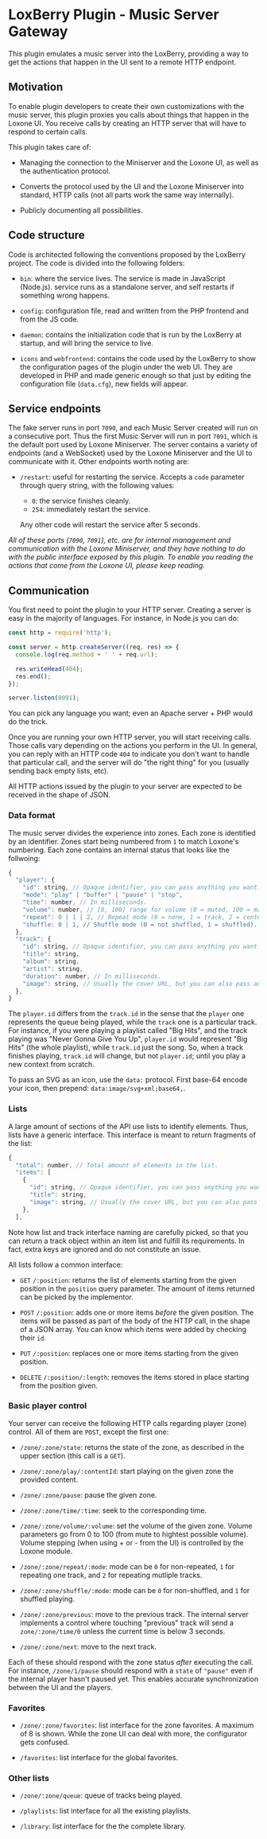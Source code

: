 # LoxBerry Plugin - Music Server Gateway

This plugin emulates a music server into the LoxBerry, providing a way to get
the actions that happen in the UI sent to a remote HTTP endpoint.

## Motivation

To enable plugin developers to create their own customizations with the music
server, this plugin proxies you calls about things that happen in the Loxone
UI. You receive calls by creating an HTTP server that will have to respond to
certain calls.

This plugin takes care of:

- Managing the connection to the Miniserver and the Loxone UI, as well as the
  authentication protocol.

- Converts the protocol used by the UI and the Loxone Miniserver into standard,
  HTTP calls (not all parts work the same way internally).

- Publicly documenting all possibilities.

## Code structure

Code is architected following the conventions proposed by the LoxBerry project.
The code is divided into the following folders:

- `bin`: where the service lives. The service is made in JavaScript (Node.js).
  service runs as a standalone server, and self restarts if something wrong
  happens.

- `config`: configuration file, read and written from the PHP frontend and from
  the JS code.

- `daemon`: contains the initialization code that is run by the LoxBerry at
  startup, and will bring the service to live.

- `icons` and `webfrontend`: contains the code used by the LoxBerry to show the
  configuration pages of the plugin under the web UI. They are developed in PHP
  and made generic enough so that just by editing the configuration file
  (`data.cfg`), new fields will appear.

## Service endpoints

The fake server runs in port `7090`, and each Music Server created will run on a
consecutive port. Thus the first Music Server will run in port `7091`, which
is the default port used by Loxone Miniserver. The server contains a variety of
endpoints (and a WebSocket) used by the Loxone Miniserver and the UI to
communicate with it. Other endpoints worth noting are:

- `/restart`: useful for restarting the service. Accepts a `code` parameter
  through query string, with the following values:

  - `0`: the service finishes cleanly.
  - `254`: immediately restart the service.

  Any other code will restart the service after 5 seconds.

_All of these ports (`7090`, `7091`), etc. are for internal management and
communication with the Loxone Miniserver, and they have nothing to do with the
public interface exposed by this plugin. To enable you reading the actions that
come from the Loxone UI, please keep reading._

## Communication

You first need to point the plugin to your HTTP server. Creating a server is
easy in the majority of languages. For instance, in Node.js you can do:

```javascript
const http = require('http');

const server = http.createServer((req, res) => {
  console.log(req.method + ' ' + req.url);

  res.writeHead(404);
  res.end();
});

server.listen(8091);
```

You can pick any language you want; even an Apache server + PHP would do the
trick.

Once you are running your own HTTP server, you will start receiving calls.
Those calls vary depending on the actions you perform in the UI. In general,
you can reply with an HTTP code `404` to indicate you don't want to handle that
particular call, and the server will do "the right thing" for you (usually
sending back empty lists, etc).

All HTTP actions issued by the plugin to your server are expected to be
received in the shape of JSON.

### Data format

The music server divides the experience into zones. Each zone is identified by
an identifier. Zones start being numbered from `1` to match Loxone's numbering.
Each zone contains an internal status that looks like the follwoing:

```javascript
{
  "player": {
    "id": string, // Opaque identifier, you can pass anything you want.
    "mode": "play" | "buffer" | "pause" | "stop",
    "time": number, // In milliseconds.
    "volume": number, // [0, 100] range for volume (0 = muted, 100 = maximum).
    "repeat": 0 | 1 | 2, // Repeat mode (0 = none, 1 = track, 2 = context).
    "shuffle: 0 | 1, // Shuffle mode (0 = not shuffled, 1 = shuffled).
  },
  "track": {
    "id": string, // Opaque identifier, you can pass anything you want.
    "title": string,
    "album": string,
    "artist": string,
    "duration": number, // In milliseconds.
    "image": string, // Usually the cover URL, but you can also pass an SVG.
  },
}
```

The `player.id` differs from the `track.id` in the sense that the `player` one
represents the queue being played, while the `track` one is a particular track.
For instance, if you were playing a playlist called "Big Hits", and the track
playing was "Never Gonna Give You Up", `player.id` would represent "Big Hits"
(the whole playlist), while `track.id` just the song. So, when a track finishes
playing, `track.id` will change, but not `player.id`; until you play a new
context from scratch.

To pass an SVG as an icon, use the `data:` protocol. First base-64 encode your
icon, then prepend: `data:image/svg+xml;base64,`.

### Lists

A large amount of sections of the API use lists to identify elements. Thus,
lists have a generic interface. This interface is meant to return fragments of
the list:

```javascript
{
  "total": number, // Total amount of elements in the list.
  "items": [
    {
      "id": string, // Opaque identifier, you can pass anything you want.
      "title": string,
      "image": string, // Usually the cover URL, but you can also pass an icon.
    },
  ],
```

Note how list and track interface naming are carefully picked, so that you can
return a track object within an item list and fulfill its requirements. In
fact, extra keys are ignored and do not constitute an issue.

All lists follow a common interface:

- `GET` `/:position`: returns the list of elements starting from the given
  position in the `position` query parameter. The amount of items returned can
  be picked by the implementor.

- `POST` `/:position`: adds one or more items _before_ the given position. The
  items will be passed as part of the body of the HTTP call, in the shape of a
  JSON array. You can know which items were added by checking their `id`.

- `PUT` `/:position`: replaces one or more items starting from the given
  position.

- `DELETE` `/:position/:length`: removes the items stored in place starting
  from the position given.

### Basic player control

Your server can receive the following HTTP calls regarding player (zone)
control. All of them are `POST`, except the first one:

- `/zone/:zone/state`: returns the state of the zone, as described in the upper
  section (this call is a `GET`).

- `/zone/:zone/play/:contentId`: start playing on the given zone the provided
  content.

- `/zone/:zone/pause`: pause the given zone.

- `/zone/:zone/time/:time`: seek to the corresponding time.

- `/zone/:zone/volume/:volume`: set the volume of the given zone. Volume
  parameters go from 0 to 100 (from mute to hightest possible volume). Volume
  stepping (when using + or - from the UI) is controlled by the Loxone module.

- `/zone/:zone/repeat/:mode`: mode can be `0` for non-repeated, `1` for
  repeating one track, and `2` for repeating mutliple tracks.

- `/zone/:zone/shuffle/:mode`: mode can be `0` for non-shuffled, and `1` for
  shuffled playing.

- `/zone/:zone/previous`: move to the previous track. The internal server
  implements a control where touching "previous" track will send a
  `zone/:zone/time/0` unless the current time is below 3 seconds.

- `/zone/:zone/next`: move to the next track.

Each of these should respond with the zone status _after_ executing the call.
For instance, `/zone/1/pause` should respond with a `state` of `"pause"` even
if the internal player hasn't paused yet. This enables accurate synchronization
between the UI and the players.

### Favorites

- `/zone/:zone/favorites`: list interface for the zone favorites. A maximum of 8
  is shown. While the zone UI can deal with more, the configurator gets
  confused.

- `/favorites`: list interface for the global favorites.

### Other lists

- `/zone/:zone/queue`: queue of tracks being played.

- `/playlists`: list interface for all the existing playlists.

- `/library`: list interface for the the complete library.
